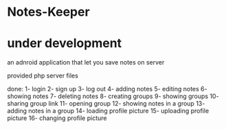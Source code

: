 # Notes-Keeper

# under development
an adnroid application that let you save notes on server

provided php server files


done:
1- login
2- sign up
3- log out
4- adding notes
5- editing notes
6- showing notes
7- deleting notes
8- creating groups
9- showing groups
10- sharing group link
11- opening group
12- showing notes in a group
13- adding notes in a group
14- loading profile picture
15- uploading profile picture
16- changing profile picture
